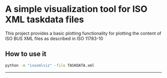 # A simple visualization tool for ISO XML taskdata files

This project provides a basic plotting functionality for plotting the content of ISO BUS XML files as described in ISO 11783-10

## How to use it

```bash
python -m "isoxmlviz" -file TASKDATA.xml 
```

----

[packaging guide]: https://packaging.python.org
[distribution tutorial]: https://packaging.python.org/tutorials/packaging-projects/
[src]: https://github.com/lausdahl/isoxmlviz
[rst]: http://docutils.sourceforge.net/rst.html
[md]: https://tools.ietf.org/html/rfc7764#section-3.5 "CommonMark variant"
[md use]: https://packaging.python.org/specifications/core-metadata/#description-content-type-optional